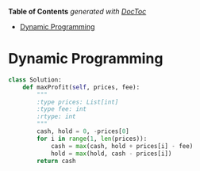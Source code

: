<!-- START doctoc generated TOC please keep comment here to allow auto update -->
<!-- DON'T EDIT THIS SECTION, INSTEAD RE-RUN doctoc TO UPDATE -->
**Table of Contents**  *generated with [DocToc](https://github.com/thlorenz/doctoc)*

- [Dynamic Programming](#dynamic-programming)

<!-- END doctoc generated TOC please keep comment here to allow auto update -->

# Dynamic Programming

```python
class Solution:
    def maxProfit(self, prices, fee):
        """
        :type prices: List[int]
        :type fee: int
        :rtype: int
        """
        cash, hold = 0, -prices[0]
        for i in range(1, len(prices)):
            cash = max(cash, hold + prices[i] - fee)
            hold = max(hold, cash - prices[i])
        return cash
```
